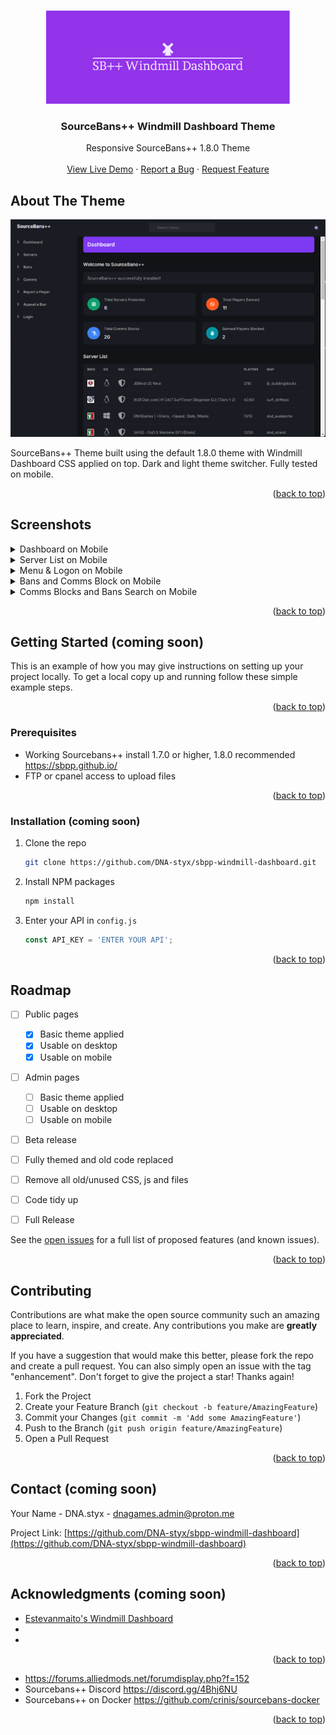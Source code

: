 <!-- Improved compatibility of back to top link: See: https://github.com/othneildrew/Best-README-Template/pull/73 -->
<a id="readme-top"></a>
<!--
*** Thanks for checking out the Best-README-Template. If you have a suggestion
*** that would make this better, please fork the repo and create a pull request
*** or simply open an issue with the tag "enhancement".
*** Don't forget to give the project a star!
*** Thanks again! Now go create something AMAZING! :D
-->

<!-- PROJECT LOGO -->
<br/>
<div align="center">
  <a href="https://github.com/DNA-styx/sbpp-windmill-dashboard">
    <img src="https://raw.githubusercontent.com/DNA-styx/SBPP-Windmill-Dashboard/main/assets/sbpp-windmill-dashboard-logo.png" alt="Sourcebans++ Windmill Dashboard Theme Logo" width="390" height="149">
  </a>

<h3 align="center">SourceBans++ Windmill Dashboard Theme</h3>

  <p align="center">
    Responsive SourceBans++ 1.8.0 Theme
    <br />
    <br />
    <a href="https://sourcebans.dnagames.site/">View Live Demo</a>
    ·
    <a href="https://github.com/DNA-styx/sbpp-windmill-dashboard/issues/new">Report a Bug</a>
    ·
    <a href="https://github.com/DNA-styx/sbpp-windmill-dashboard/issues/new">Request Feature</a>
  </p>
</div>

<!-- ABOUT THE PROJECT -->
## About The Theme
<p align="center">
  <img src="https://raw.githubusercontent.com/DNA-styx/SBPP-Windmill-Dashboard/main/assets/screenshots/Screenshot_Desktop_Dashboard_Dark.png" >
</p>
SourceBans++ Theme built using the default 1.8.0 theme with Windmill Dashboard CSS applied on top. Dark and light theme switcher. Fully tested on mobile.

<p align="right">(<a href="#readme-top">back to top</a>)</p>


<!-- Screen shots -->
## Screenshots
<details>
  <summary>Dashboard on Mobile</summary>
  <p>
    <img src="https://raw.githubusercontent.com/DNA-styx/SBPP-Windmill-Dashboard/main/assets/screenshots/Screenshot_Mobile_Dashboard_light.png" hspace="10" >
    <img src="https://raw.githubusercontent.com/DNA-styx/SBPP-Windmill-Dashboard/main/assets/screenshots/Screenshot_Mobile_Dashboard_Dark.png" hspace="10" >
</p>
</details>
<details>
  <summary>Server List on Mobile</summary>
  <p>
    <img src="https://raw.githubusercontent.com/DNA-styx/SBPP-Windmill-Dashboard/main/assets/screenshots/Screenshot_Mobile_Server_List_Dark.png" hspace="10" >
    <img src="https://raw.githubusercontent.com/DNA-styx/SBPP-Windmill-Dashboard/main/assets/screenshots/Screenshot_Mobile_Server_List _Dark_2.png" hspace="10" >
</p>
</details>
<details>
  <summary>Menu & Logon on Mobile</summary>
  <p>
    <img src="https://raw.githubusercontent.com/DNA-styx/SBPP-Windmill-Dashboard/main/assets/screenshots/Screenshot_Mobile_Menu_Light.png" hspace="10" >
    <img src="https://raw.githubusercontent.com/DNA-styx/SBPP-Windmill-Dashboard/main/assets/screenshots/Screenshot_Mobile_Login_Light.png" hspace="10" >
</p>
</details>
<details>
  <summary>Bans and Comms Block on Mobile</summary>
  <p>
    <img src="https://raw.githubusercontent.com/DNA-styx/SBPP-Windmill-Dashboard/main/assets/screenshots/Screenshot_Mobile_Bans_List_Dark.png" hspace="10" >
    <img src="https://raw.githubusercontent.com/DNA-styx/SBPP-Windmill-Dashboard/main/assets/screenshots/Screenshot_Mobile_Comms_Blocks_Light.png" hspace="10" >
  </p>
</details>
<details>
  <summary>Comms Blocks and Bans Search on Mobile</summary>
  <p>
    <img src="https://raw.githubusercontent.com/DNA-styx/SBPP-Windmill-Dashboard/main/assets/screenshots/Screenshot_Mobile_Comms_Blocks_Light.png" hspace="10" >
    <img src="https://raw.githubusercontent.com/DNA-styx/SBPP-Windmill-Dashboard/main/assets/screenshots/Screenshot_Mobile_Bans_Search_Light.png" hspace="10" >
</p>
</details>

<p align="right">(<a href="#readme-top">back to top</a>)</p>


<!-- GETTING STARTED -->
## Getting Started (coming soon)

This is an example of how you may give instructions on setting up your project locally.
To get a local copy up and running follow these simple example steps.

<p align="right">(<a href="#readme-top">back to top</a>)</p>

### Prerequisites

* Working Sourcebans++ install 1.7.0 or higher, 1.8.0 recommended https://sbpp.github.io/
* FTP or cpanel access to upload files

<p align="right">(<a href="#readme-top">back to top</a>)</p>

### Installation (coming soon)

1. Clone the repo
   ```sh
   git clone https://github.com/DNA-styx/sbpp-windmill-dashboard.git
   ```
3. Install NPM packages
   ```sh
   npm install
   ```
4. Enter your API in `config.js`
   ```js
   const API_KEY = 'ENTER YOUR API';
   ```

<p align="right">(<a href="#readme-top">back to top</a>)</p>


<!-- ROADMAP -->
## Roadmap

- [ ] Public pages
  - [X] Basic theme applied 
  - [X] Usable on desktop 
  - [X] Usable on mobile
- [ ] Admin pages 
  - [ ] Basic theme applied 
  - [ ] Usable on desktop 
  - [ ] Usable on mobile
- [ ] Beta release 
- [ ] Fully themed and old code replaced 
- [ ] Remove all old/unused CSS, js and files
- [ ] Code tidy up
- [ ] Full Release


See the [open issues](https://github.com/DNA-styx/sbpp-windmill-dashboard/issues) for a full list of proposed features (and known issues).

<p align="right">(<a href="#readme-top">back to top</a>)</p>


<!-- CONTRIBUTING -->
## Contributing

Contributions are what make the open source community such an amazing place to learn, inspire, and create. Any contributions you make are **greatly appreciated**.

If you have a suggestion that would make this better, please fork the repo and create a pull request. You can also simply open an issue with the tag "enhancement".
Don't forget to give the project a star! Thanks again!

1. Fork the Project
2. Create your Feature Branch (`git checkout -b feature/AmazingFeature`)
3. Commit your Changes (`git commit -m 'Add some AmazingFeature'`)
4. Push to the Branch (`git push origin feature/AmazingFeature`)
5. Open a Pull Request

<p align="right">(<a href="#readme-top">back to top</a>)</p>


<!-- CONTACT -->
## Contact (coming soon)

Your Name - DNA.styx - dnagames.admin@proton.me

Project Link: [https://github.com/DNA-styx/sbpp-windmill-dashboard](https://github.com/DNA-styx/sbpp-windmill-dashboard)

<p align="right">(<a href="#readme-top">back to top</a>)</p>



<!-- ACKNOWLEDGMENTS -->
## Acknowledgments (coming soon)

* [Estevanmaito's Windmill Dashboard](https://github.com/estevanmaito/windmill-dashboard)
* []()
* []()

<p align="right">(<a href="#readme-top">back to top</a>)</p>

<!-- LINKS -->
* https://forums.alliedmods.net/forumdisplay.php?f=152
* Sourcebans++ Discord https://discord.gg/4Bhj6NU
* Sourcebans++ on Docker https://github.com/crinis/sourcebans-docker

<p align="right">(<a href="#readme-top">back to top</a>)</p>

<!-- MARKDOWN LINKS & IMAGES -->
<!-- https://www.markdownguide.org/basic-syntax/#reference-style-links -->
[contributors-shield]: https://img.shields.io/github/contributors/DNA-styx/sbpp-windmill-dashboard.svg?style=for-the-badge
[contributors-url]: https://github.com/DNA-styx/sbpp-windmill-dashboard/graphs/contributors
[forks-shield]: https://img.shields.io/github/forks/DNA-styx/sbpp-windmill-dashboard.svg?style=for-the-badge
[forks-url]: https://github.com/DNA-styx/sbpp-windmill-dashboard/network/members
[stars-shield]: https://img.shields.io/github/stars/DNA-styx/sbpp-windmill-dashboard.svg?style=for-the-badge
[stars-url]: https://github.com/DNA-styx/sbpp-windmill-dashboard/stargazers
[issues-shield]: https://img.shields.io/github/issues/DNA-styx/sbpp-windmill-dashboard.svg?style=for-the-badge
[issues-url]: https://github.com/DNA-styx/sbpp-windmill-dashboard/issues
[license-shield]: https://img.shields.io/github/license/DNA-styx/sbpp-windmill-dashboard.svg?style=for-the-badge
[license-url]: https://github.com/DNA-styx/sbpp-windmill-dashboard/blob/master/LICENSE.txt
